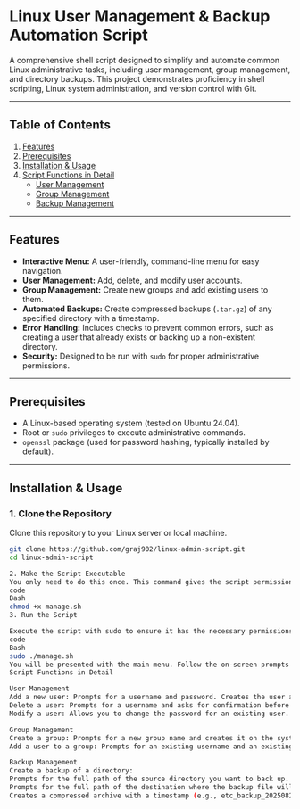 # Linux User Management & Backup Automation Script

A comprehensive shell script designed to simplify and automate common Linux administrative tasks, including user management, group management, and directory backups. This project demonstrates proficiency in shell scripting, Linux system administration, and version control with Git.

---

## Table of Contents
1.  [Features](#features)
2.  [Prerequisites](#prerequisites)
3.  [Installation & Usage](#installation--usage)
4.  [Script Functions in Detail](#script-functions-in-detail)
    -   [User Management](#user-management)
    -   [Group Management](#group-management)
    -   [Backup Management](#backup-management)

---

## Features
-   **Interactive Menu:** A user-friendly, command-line menu for easy navigation.
-   **User Management:** Add, delete, and modify user accounts.
-   **Group Management:** Create new groups and add existing users to them.
-   **Automated Backups:** Create compressed backups (`.tar.gz`) of any specified directory with a timestamp.
-   **Error Handling:** Includes checks to prevent common errors, such as creating a user that already exists or backing up a non-existent directory.
-   **Security:** Designed to be run with `sudo` for proper administrative permissions.

---


## Prerequisites
-   A Linux-based operating system (tested on Ubuntu 24.04).
-   Root or `sudo` privileges to execute administrative commands.
-   `openssl` package (used for password hashing, typically installed by default).

---


## Installation & Usage

### 1. Clone the Repository
Clone this repository to your Linux server or local machine.
```bash
git clone https://github.com/graj902/linux-admin-script.git
cd linux-admin-script

2. Make the Script Executable
You only need to do this once. This command gives the script permission to be run as a program.
code
Bash
chmod +x manage.sh
3. Run the Script

Execute the script with sudo to ensure it has the necessary permissions for all administrative tasks.
code
Bash
sudo ./manage.sh
You will be presented with the main menu. Follow the on-screen prompts to select an option.
Script Functions in Detail

User Management
Add a new user: Prompts for a username and password. Creates the user along with their home directory.
Delete a user: Prompts for a username and asks for confirmation before permanently deleting the user and their home directory.
Modify a user: Allows you to change the password for an existing user.

Group Management
Create a group: Prompts for a new group name and creates it on the system.
Add a user to a group: Prompts for an existing username and an existing group name, then adds the user to that group.

Backup Management
Create a backup of a directory:
Prompts for the full path of the source directory you want to back up.
Prompts for the full path of the destination where the backup file will be saved.
Creates a compressed archive with a timestamp (e.g., etc_backup_20250826_193000.tar.gz).
